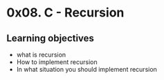 # 0x08. C - Recursion
## Learning objectives
- what is recursion
- How to implement recursion
- In what situation you should implement recursion

